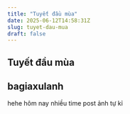 ```yaml
---
title: "Tuyết đầu mùa"
date: 2025-06-12T14:58:31Z
slug: tuyet-dau-mua
draft: false
---
```


## Tuyết đầu mùa

## bagiaxulanh

hehe hôm nay nhiều time post ảnh tự kỉ